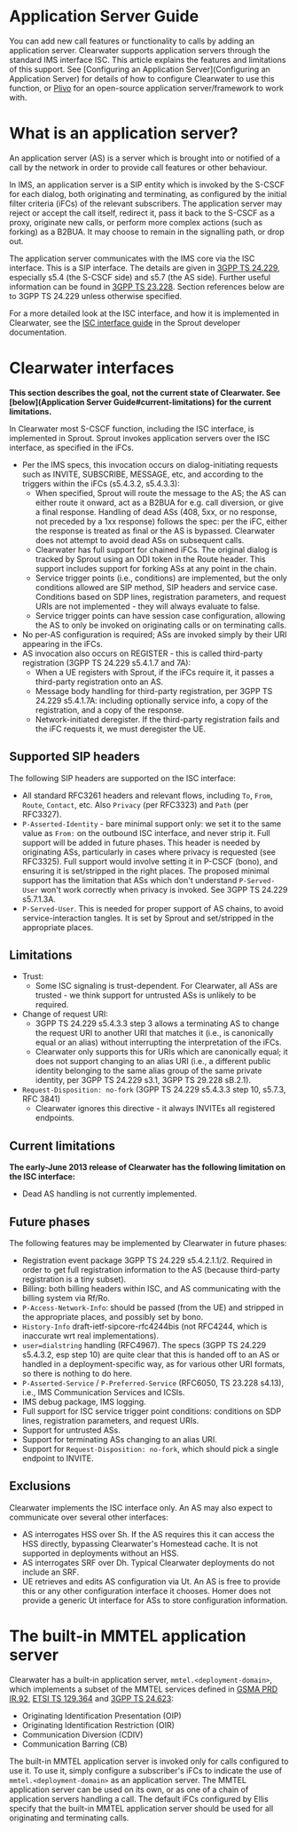 Application Server Guide
========================

You can add new call features or functionality to calls by adding an
application server.  Clearwater supports application servers through
the standard IMS interface ISC. This article explains the
features and limitations of this support. See [Configuring an
Application Server](Configuring an Application Server) for details of
how to configure Clearwater to use this function, or [Plivo](Plivo) for
an open-source application server/framework to work with.

What is an application server?
==============================

An application server (AS) is a server which is brought into or
notified of a call by the network in order to provide call features or
other behaviour.

In IMS, an application server is a SIP entity which is invoked by the
S-CSCF for each dialog, both originating and terminating, as
configured by the initial filter criteria (iFCs) of the relevant
subscribers. The application server may reject or accept the call
itself, redirect it, pass it back to the S-CSCF as a proxy, originate
new calls, or perform more complex actions (such as forking) as a
B2BUA. It may choose to remain in the signalling path, or drop out.

The application server communicates with the IMS core via the ISC
interface. This is a SIP interface. The details are given in [3GPP TS
24.229](http://www.3gpp.org/ftp/Specs/html-info/24229.htm), especially
s5.4 (the S-CSCF side) and s5.7 (the AS side). Further useful
information can be found in [3GPP TS
23.228](http://www.3gpp.org/ftp/Specs/html-info/23228.htm). Section
references below are to 3GPP TS 24.229 unless otherwise specified.

For a more detailed look at the ISC interface, and how it is implemented in Clearwater, see the [ISC interface guide](https://github.com/Metaswitch/sprout/blob/dev/docs/IscInterface.md) in the Sprout developer documentation.

Clearwater interfaces
=====================

**This section describes the goal, not the current state of Clearwater. See [below](Application Server Guide#current-limitations) for the current limitations.**

In Clearwater most S-CSCF function, including the ISC interface, is
implemented in Sprout. Sprout invokes application servers over the ISC
interface, as specified in the iFCs.

 * Per the IMS specs, this invocation occurs on dialog-initiating requests such as INVITE, SUBSCRIBE, MESSAGE, etc, and according to the triggers within the iFCs (s5.4.3.2, s5.4.3.3):
   * When specified, Sprout will route the message to the AS; the AS can either route it onward, act as a B2BUA for e.g. call diversion, or give a final response. Handling of dead ASs (408, 5xx, or no response, not preceded by a 1xx response) follows the spec: per the iFC, either the response is treated as final or the AS is bypassed. Clearwater does not attempt to avoid dead ASs on subsequent calls.
   * Clearwater has full support for chained iFCs. The original dialog is tracked by Sprout using an ODI token in the Route header. This support includes support for forking ASs at any point in the chain.
   * Service trigger points (i.e., conditions) are implemented, but the only conditions allowed are SIP method, SIP headers and service case. Conditions based on SDP lines, registration parameters, and request URIs are not implemented - they will always evaluate to false.
   * Service trigger points can have session case configuration, allowing the AS to only be invoked on originating calls or on terminating calls.
 * No per-AS configuration is required; ASs are invoked simply by their URI appearing in the iFCs.
 * AS invocation also occurs on REGISTER - this is called third-party registration (3GPP TS 24.229 s5.4.1.7 and 7A):
   * When a UE registers with Sprout, if the iFCs require it, it passes a third-party registration onto an AS.
   * Message body handling for third-party registration, per 3GPP TS 24.229 s5.4.1.7A: including optionally service info, a copy of the registration, and a copy of the response.
   * Network-initiated deregister. If the third-party registration fails and the iFC requests it, we must deregister the UE.

Supported SIP headers
---------------------

The following SIP headers are supported on the ISC interface:

 * All standard RFC3261 headers and relevant flows, including `To`, `From`, `Route`, `Contact`, etc. Also `Privacy` (per RFC3323) and `Path` (per RFC3327).
 * `P-Asserted-Identity` - bare minimal support only: we set it to the same value as `From:` on the outbound ISC interface, and never strip it. Full support will be added in future phases. This header is needed by originating ASs, particularly in cases where privacy is requested (see RFC3325). Full support would involve setting it in P-CSCF (bono), and ensuring it is set/stripped in the right places. The proposed minimal support has the limitation that ASs which don't understand `P-Served-User` won't work correctly when privacy is invoked. See 3GPP TS 24.229 s5.7.1.3A.
 * `P-Served-User`. This is needed for proper support of AS chains, to avoid service-interaction tangles. It is set by Sprout and set/stripped in the appropriate places.

Limitations
-----------

 * Trust:
   - Some ISC signaling is trust-dependent. For Clearwater, all ASs are trusted - we think support for untrusted ASs is unlikely to be required.
 * Change of request URI:
   - 3GPP TS 24.229 s5.4.3.3 step 3 allows a terminating AS to change the request URI to another URI that matches it (i.e., is canonically equal or an alias) without interrupting the interpretation of the iFCs.
   - Clearwater only supports this for URIs which are canonically equal; it does not support changing to an alias URI (i.e., a different public identity belonging to the same alias group of the same private identity, per 3GPP TS 24.229 s3.1, 3GPP TS 29.228 sB.2.1).
 * `Request-Disposition: no-fork` (3GPP TS 24.229 s5.4.3.3 step 10, s5.7.3, RFC 3841)
   - Clearwater ignores this directive - it always INVITEs all registered endpoints.

Current limitations
-------------------

**The early-June 2013 release of Clearwater has the following limitation on the ISC interface:**

 * Dead AS handling is not currently implemented.

Future phases
-------------

The following features may be implemented by Clearwater in future phases:

 * Registration event package 3GPP TS 24.229 s5.4.2.1.1/2. Required in order to get full registration information to the AS (because third-party registration is a tiny subset).
 * Billing: both billing headers within ISC, and AS communicating with the billing system via Rf/Ro.
 * `P-Access-Network-Info`: should be passed (from the UE) and stripped in the appropriate places, and possibly set by bono.
 * `History-Info` draft-ietf-sipcore-rfc4244bis (not RFC4244, which is inaccurate wrt real implementations).
 * `user=dialstring` handling (RFC4967). The specs (3GPP TS 24.229 s5.4.3.2, esp step 10) are quite clear that this is handed off to an AS or handled in a deployment-specific way, as for various other URI formats, so there is nothing to do here.
 * `P-Asserted-Service` / `P-Preferred-Service` (RFC6050, TS 23.228 s4.13), i.e., IMS Communication Services and ICSIs.
 * IMS debug package, IMS logging.
 * Full support for ISC service trigger point conditions: conditions on SDP lines, registration parameters, and request URIs.
 * Support for untrusted ASs.
 * Support for terminating ASs changing to an alias URI.
 * Support for `Request-Disposition: no-fork`, which should pick a single endpoint to INVITE.

Exclusions
----------

Clearwater implements the ISC interface only. An AS may also expect to communicate over several other interfaces:

 * AS interrogates HSS over Sh. If the AS requires this it can access the HSS directly, bypassing Clearwater's Homestead cache. It is not supported in deployments without an HSS.
 * AS interrogates SRF over Dh. Typical Clearwater deployments do not include an SRF.
 * UE retrieves and edits AS configuration via Ut. An AS is free to provide this or any other configuration interface it chooses. Homer does not provide a generic Ut interface for ASs to store configuration information.

The built-in MMTEL application server
=====================================

Clearwater has a built-in application server,
`mmtel.<deployment-domain>`, which implements a subset of the MMTEL
services defined in [GSMA PRD
IR.92](http://www.gsma.com/newsroom/wp-content/uploads/2012/03/ir9250.pdf),
[ETSI TS
129.364](http://webapp.etsi.org/workprogram/Report_WorkItem.asp?WKI_ID=42062)
and [3GPP TS
24.623](http://www.3gpp.org/ftp/Specs/html-info/24623.htm):

 * Originating Identification Presentation (OIP)
 * Originating Identification Restriction (OIR)
 * Communication Diversion (CDIV)
 * Communication Barring (CB)

The built-in MMTEL application server is invoked only for calls
configured to use it. To use it, simply configure a subscriber's iFCs
to indicate the use of `mmtel.<deployment-domain>` as an application
server. The MMTEL application server can be used on its own, or as one
of a chain of application servers handling a call.  The default iFCs
configured by Ellis specify that the built-in MMTEL application server
should be used for all originating and terminating calls.
